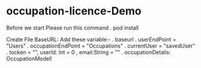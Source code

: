 # occupation-licence-Demo

Before we start Please run this command
       . pod install
       
Create File BaseURL:
       Add these variable:-
              . baseurl
              . userEndPoint = "Users"
              . occupationEndPoint = "Occupations"
              . currentUser = "savedUser"
              . tocken = "", userId: Int = 0 , email:String = ""
              . occupationDetalis: OccupationModel!
